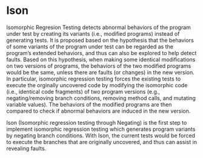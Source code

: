 # Ison

Isomorphic Regresion Testing detects abnormal behaviors of the program under test by creating its variants (i.e., modified programs) instead of generating tests. It is proposed based on the hypothesis that the behaviors of some variants of the program under test can be regarded as the program’s extended behaviors, and thus can also be explored to help detect faults. Based on this hypothesis, when making some identical modifications on two versions of programs, the behaviors of the two modified programs would be the same, unless there are faults (or changes) in the new version. In particular, isomorphic regression testing forces the existing tests to execute the orginally uncovered code by modifying the isomorphic code (i.e., identical code fragments) of two program versions (e.g., negating/removing branch conditions, removing method calls, and mutating variable values). The behaviors of the modified programs are then compared to check if abnormal behaviors are induced in the new version. 

Ison (Isomorphic regression testing through Negating) is the first step to implement isomorphic regression testing which generates program variants by negating branch conditions. With Ison, the current tests would be forced to execute the branches that are originally uncovered, and thus can assist in revealing faults.
